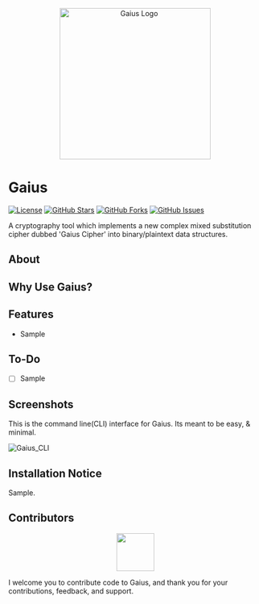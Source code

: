 <p align="center">
  <img src="https://i.imgur.com/KbEfnzA.jpeg" alt="Gaius Logo" width="300">
</p>

# Gaius

[![License](https://img.shields.io/badge/License-GPL%203.0%20with%20AGPL%203.0-blue.svg)](LICENSE)
[![GitHub Stars](https://img.shields.io/github/stars/Th3Tr1ckst3r/Gaius)](https://github.com/Th3Tr1ckst3r/Gaius/stargazers)
[![GitHub Forks](https://img.shields.io/github/forks/Th3Tr1ckst3r/Gaius)](https://github.com/Th3Tr1ckst3r/Gaius/network/members)
[![GitHub Issues](https://img.shields.io/github/issues/Th3Tr1ckst3r/Gaius)](https://github.com/Th3Tr1ckst3r/Gaius/issues)

A cryptography tool which implements a new complex mixed substitution cipher dubbed 'Gaius Cipher' into binary/plaintext data structures. 

## About



## Why Use Gaius?


## Features

- Sample

## To-Do

- [ ] Sample

## Screenshots

This is the command line(CLI) interface for Gaius. Its meant to be easy, & minimal.

![Gaius_CLI](imgur_url_here)

## Installation Notice

Sample.

<a name="Contributors"></a>
## Contributors

<p align="center">
    <a href="https://github.com/Th3Tr1ckst3r"><img src="https://avatars.githubusercontent.com/u/21149460?v=4" width=75 height=75></a>
</p>


I welcome you to contribute code to Gaius, and thank you for your contributions, feedback, and support.

